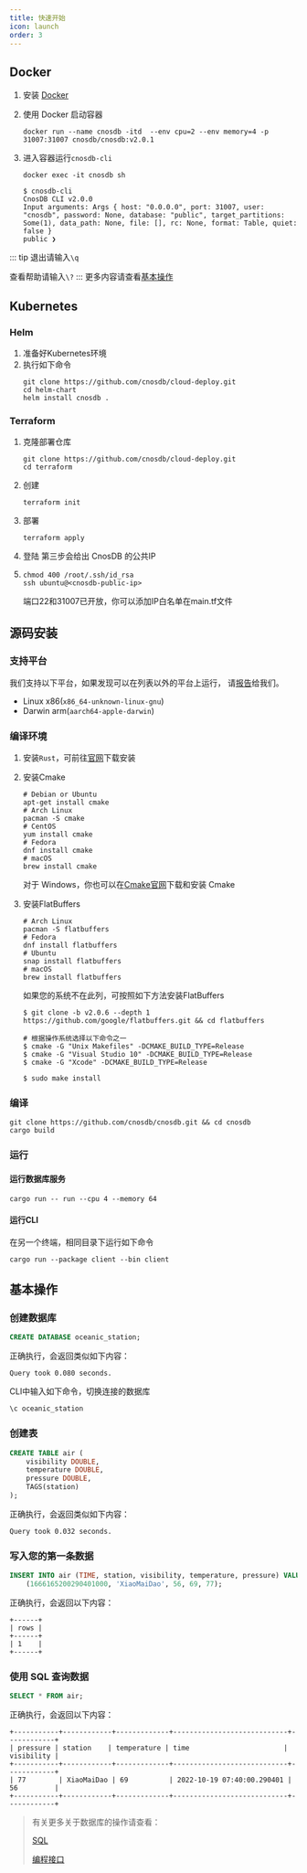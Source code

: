 ```yaml
---
title: 快速开始
icon: launch
order: 3
---
```


## Docker

1. 安装 [Docker](https://www.docker.com/products/docker-desktop/)

2. 使用 Docker 启动容器
   ```shell
   docker run --name cnosdb -itd  --env cpu=2 --env memory=4 -p 31007:31007 cnosdb/cnosdb:v2.0.1
   ```

3. 进入容器运行`cnosdb-cli`
   ```shell
   docker exec -it cnosdb sh
   ```
   ```shell
   $ cnosdb-cli
   CnosDB CLI v2.0.0
   Input arguments: Args { host: "0.0.0.0", port: 31007, user: "cnosdb", password: None, database: "public", target_partitions: Some(1), data_path: None, file: [], rc: None, format: Table, quiet: false }
   public ❯
   ```
::: tip
退出请输入`\q`

查看帮助请输入`\?`
:::
更多内容请查看[基本操作](#基本操作)

## Kubernetes

### Helm

1. 准备好Kubernetes环境
2. 执行如下命令
   ```shell
   git clone https://github.com/cnosdb/cloud-deploy.git
   cd helm-chart
   helm install cnosdb .
   ```

### Terraform

1. 克隆部署仓库
   ```shell
   git clone https://github.com/cnosdb/cloud-deploy.git
   cd terraform
   ```
2. 创建
   ```shell 
   terraform init
   ```
3. 部署
   ```shell 
   terraform apply
   ```
4. 登陆
   第三步会给出 CnosDB 的公共IP

5. ```shell
   chmod 400 /root/.ssh/id_rsa
   ssh ubuntu@<cnosdb-public-ip>
   ```
   端口22和31007已开放，你可以添加IP白名单在main.tf文件

## 源码安装

### **支持平台**

我们支持以下平台，如果发现可以在列表以外的平台上运行，
请[报告](https://github.com/cnosdb/cnosdb/issues)给我们。

- Linux x86(`x86_64-unknown-linux-gnu`)
- Darwin arm(`aarch64-apple-darwin`)

### **编译环境**

1. 安装`Rust`，可前往[官网](https://www.rust-lang.org/learn/get-started)下载安装
2. 安装Cmake
   ```shell
   # Debian or Ubuntu
   apt-get install cmake
   # Arch Linux
   pacman -S cmake
   # CentOS
   yum install cmake
   # Fedora
   dnf install cmake
   # macOS
   brew install cmake
   ```
   对于 Windows，你也可以在[Cmake官网](https://cmake.org/download/)下载和安装 Cmake
3. 安装FlatBuffers

   ```shell
   # Arch Linux
   pacman -S flatbuffers
   # Fedora
   dnf install flatbuffers
   # Ubuntu
   snap install flatbuffers
   # macOS
   brew install flatbuffers
   ```

   如果您的系统不在此列，可按照如下方法安装FlatBuffers

   ```shell
   $ git clone -b v2.0.6 --depth 1 https://github.com/google/flatbuffers.git && cd flatbuffers

   # 根据操作系统选择以下命令之一
   $ cmake -G "Unix Makefiles" -DCMAKE_BUILD_TYPE=Release
   $ cmake -G "Visual Studio 10" -DCMAKE_BUILD_TYPE=Release
   $ cmake -G "Xcode" -DCMAKE_BUILD_TYPE=Release

   $ sudo make install
   ```

### **编译**

```shell
git clone https://github.com/cnosdb/cnosdb.git && cd cnosdb
cargo build
```

### **运行**

#### **运行数据库服务**

```shell
cargo run -- run --cpu 4 --memory 64
```
#### **运行CLI**
在另一个终端，相同目录下运行如下命令
```shell
cargo run --package client --bin client
```

## 基本操作

### 创建数据库

```sql
CREATE DATABASE oceanic_station;
```

正确执行，会返回类似如下内容：

    Query took 0.080 seconds.

CLI中输入如下命令，切换连接的数据库

```
\c oceanic_station
```

### 创建表
```sql
CREATE TABLE air (
    visibility DOUBLE,
    temperature DOUBLE,
    pressure DOUBLE,
    TAGS(station)
);
```

正确执行，会返回类似如下内容：

    Query took 0.032 seconds.

### 写入您的第一条数据
```sql
INSERT INTO air (TIME, station, visibility, temperature, pressure) VALUES
    (1666165200290401000, 'XiaoMaiDao', 56, 69, 77);
```

正确执行，会返回以下内容：

    +------+
    | rows |
    +------+
    | 1    |
    +------+

### 使用 SQL 查询数据

```sql
SELECT * FROM air;
```

正确执行，会返回以下内容：

    +-----------+------------+-------------+----------------------------+------------+
    | pressure | station    | temperature | time                       | visibility |
    +-----------+------------+-------------+----------------------------+------------+
    | 77        | XiaoMaiDao | 69          | 2022-10-19 07:40:00.290401 | 56         |
    +-----------+------------+-------------+----------------------------+------------+

> 有关更多关于数据库的操作请查看：
>
> [SQL](query/sql.md)
>
> [编程接口](application/api.md)


